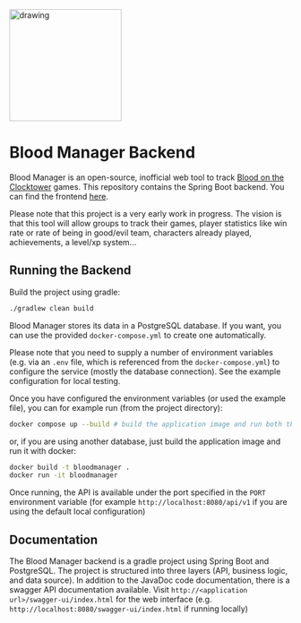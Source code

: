 
<img src="https://github.com/user-attachments/assets/8c96711e-f640-4c2b-8284-a052219f719b" alt="drawing" width="200"/>

# Blood Manager Backend
Blood Manager is an open-source, inofficial web tool to track [Blood on the Clocktower](https://bloodontheclocktower.com/) games.
This repository contains the Spring Boot backend. You can find the frontend [here](https://github.com/tikelespike/gamestats-frontend).

Please note that this project is a very early work in progress.
The vision is that this tool will allow groups to track their games, player statistics like win rate or rate of being in good/evil team, characters already played, achievements, a level/xp system...

## Running the Backend
Build the project using gradle:

```sh
./gradlew clean build
```

Blood Manager stores its data in a PostgreSQL database. If you want, you can use the provided `docker-compose.yml` to create one automatically.

Please note that you need to supply a number of environment variables (e.g. via an `.env` file, which is referenced from the `docker-compose.yml`) to configure the service (mostly the database connection). See the example configuration for local testing.

Once you have configured the environment variables (or used the example file), you can for example run (from the project directory):

```sh
docker compose up --build # build the application image and run both the database and the application
```

or, if you are using another database, just build the application image and run it with docker:

```sh
docker build -t bloodmanager .
docker run -it bloodmanager
```

Once running, the API is available under the port specified in the `PORT` environment variable (for example `http://localhost:8080/api/v1` if you are using the default local configuration)

## Documentation
The Blood Manager backend is a gradle project using Spring Boot and PostgreSQL.
The project is structured into three layers (API, business logic, and data source).
In addition to the JavaDoc code documentation, there is a swagger API documentation available. Visit `http://<application url>/swagger-ui/index.html` for the web interface (e.g. `http://localhost:8080/swagger-ui/index.html` if running locally)
